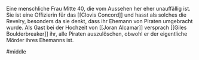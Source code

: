 Eine menschliche Frau Mitte 40, die vom Aussehen her eher unauffällig ist. 
Sie ist eine Offizierin für das [[Clovis Concord]] und hasst als solches die Revelry, besonders da sie denkt, dass ihr Ehemann von Piraten umgebracht wurde. Als Gast bei der Hochzeit von [[Joran Alcamar]] versprach [[Giles Boulderbreaker]] ihr, alle Piraten auszulöschen, obwohl er der eigentliche Mörder ihres Ehemanns ist. 

#middle 